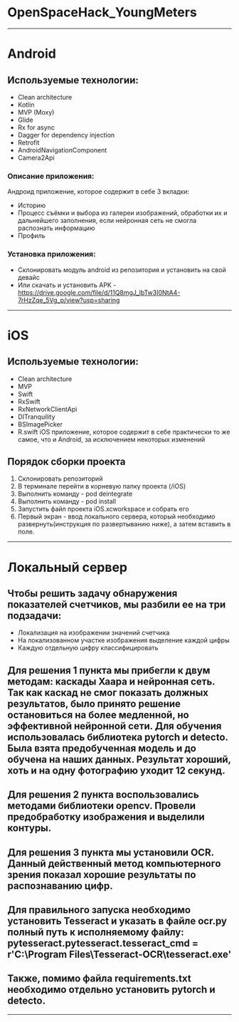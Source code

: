 # OpenSpaceHack_YoungMeters

_____
# Android
## Используемые технологии:
* Clean architecture
* Kotlin 
* MVP (Moxy)
* Glide 
* Rx for async
* Dagger for dependency injection
* Retrofit
* AndroidNavigationComponent
* Camera2Api 

### Описание приложения:
Андроид приложение, которое содержит в себе 3 вкладки:
- Историю
- Процесс съёмки и выбора из галереи изображений, обработки их и дальнейшего заполнения, если нейронная сеть не смогла распознать информацию
- Профиль

### Установка приложения:
* Склонировать модуль android из репозитория и установить на свой девайс
* Или скачать и установить APK - https://drive.google.com/file/d/11Q8mgJ_lbTw3I0NtA4-7rHzZqe_5Vg_p/view?usp=sharing
_____
# iOS
## Используемые технологии:
* Clean architecture
* MVP
* Swift 
* RxSwift 
* RxNetworkClientApi
* DITranquility
* BSImagePicker
* R.swift
iOS приложение, которое содержит в себе практически то же самое, что и Android, за исключением некоторых изменений

## Порядок сборки проекта
1. Склонировать репозиторий
2. В терминале перейти в корневую папку проекта (/iOS)
3. Выполнить команду - pod deintegrate
4. Выполнить команду - pod install
5. Запустить файл проекта iOS.xcworkspace и собрать его
6. Первый экран - ввод локального сервера, который необходимо развернуть(инструкция по развертыванию ниже), а затем вставить в поле.
_____

# Локальный сервер
## Чтобы решить задачу обнаружения показателей счетчиков, мы разбили ее на три подзадачи:
- Локализация на изображении значений счетчика
- На локализованном участке изображения выделение каждой цифры
- Каждую отдельную цифру классифицировать
## Для решения 1 пункта мы прибегли к двум методам: каскады Хаара и нейронная сеть. Так как каскад не смог показать должных результатов, было принято решение остановиться на более медленной, но эффективной нейронной сети. Для обучения использовалась библиотека pytorch и detecto.  Была взята предобученная модель и до обучена на наших данных. Результат хороший, хоть и на одну фотографию уходит 12 секунд.
## Для решения 2 пункта воспользовались методами библиотеки opencv. Провели предобработку изображения и выделили контуры.
## Для решения 3 пункта мы установили OCR. Данный действенный метод компьютерного зрения показал хорошие результаты по распознаванию цифр.
## Для правильного запуска необходимо установить Tesseract и указать в файле ocr.py полный путь к исполняемому файлу: pytesseract.pytesseract.tesseract_cmd = r'C:\\Program Files\\Tesseract-OCR\\tesseract.exe'
## Также, помимо файла requirements.txt необходимо отдельно установить pytorch и detecto.
___
